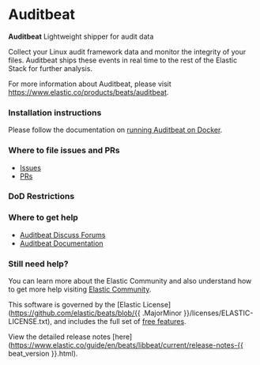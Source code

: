 # Auditbeat

**Auditbeat** Lightweight shipper for audit data

Collect your Linux audit framework data and monitor the integrity of your files.
Auditbeat ships these events in real time to the rest of the Elastic Stack for further analysis.

For more information about Auditbeat, please visit
https://www.elastic.co/products/beats/auditbeat.

### Installation instructions

Please follow the documentation on [running Auditbeat on Docker](https://www.elastic.co/guide/en/beats/auditbeat/current/running-on-docker.html).

### Where to file issues and PRs

- [Issues](https://github.com/elastic/beats/issues)
- [PRs](https://github.com/elastic/beats/pulls)

### DoD Restrictions

### Where to get help

- [Auditbeat Discuss Forums](https://discuss.elastic.co/tags/c/elastic-stack/beats/28/auditbeat)
- [Auditbeat Documentation](https://www.elastic.co/guide/en/beats/auditbeat/current/index.html)

### Still need help?

You can learn more about the Elastic Community and also understand how to get more help
visiting [Elastic Community](https://www.elastic.co/community).

This software is governed by the [Elastic
License](https://github.com/elastic/beats/blob/{{ .MajorMinor }}/licenses/ELASTIC-LICENSE.txt),
and includes the full set of [free
features](https://www.elastic.co/subscriptions).

View the detailed release notes
[here](https://www.elastic.co/guide/en/beats/libbeat/current/release-notes-{{ beat_version }}.html).
